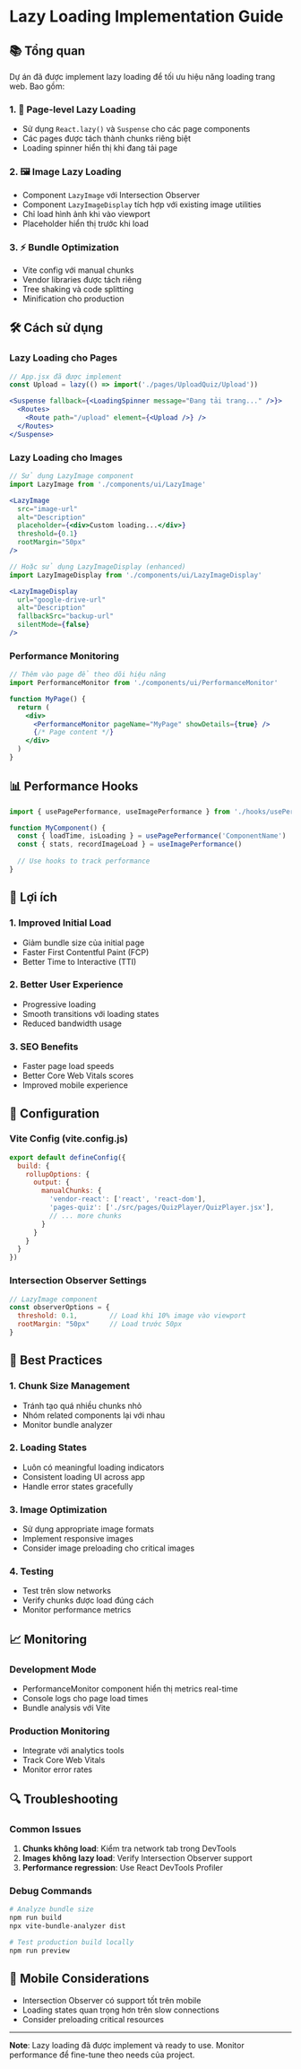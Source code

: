 # Lazy Loading Implementation Guide

## 📚 Tổng quan

Dự án đã được implement lazy loading để tối ưu hiệu năng loading trang web. Bao gồm:

### 1. 🚀 Page-level Lazy Loading
- Sử dụng `React.lazy()` và `Suspense` cho các page components
- Các pages được tách thành chunks riêng biệt
- Loading spinner hiển thị khi đang tải page

### 2. 🖼️ Image Lazy Loading  
- Component `LazyImage` với Intersection Observer
- Component `LazyImageDisplay` tích hợp với existing image utilities
- Chỉ load hình ảnh khi vào viewport
- Placeholder hiển thị trước khi load

### 3. ⚡ Bundle Optimization
- Vite config với manual chunks
- Vendor libraries được tách riêng
- Tree shaking và code splitting
- Minification cho production

## 🛠️ Cách sử dụng

### Lazy Loading cho Pages
```jsx
// App.jsx đã được implement
const Upload = lazy(() => import('./pages/UploadQuiz/Upload'))

<Suspense fallback={<LoadingSpinner message="Đang tải trang..." />}>
  <Routes>
    <Route path="/upload" element={<Upload />} />
  </Routes>
</Suspense>
```

### Lazy Loading cho Images
```jsx
// Sử dụng LazyImage component
import LazyImage from './components/ui/LazyImage'

<LazyImage 
  src="image-url"
  alt="Description"
  placeholder={<div>Custom loading...</div>}
  threshold={0.1}
  rootMargin="50px"
/>

// Hoặc sử dụng LazyImageDisplay (enhanced)
import LazyImageDisplay from './components/ui/LazyImageDisplay'

<LazyImageDisplay 
  url="google-drive-url"
  alt="Description"
  fallbackSrc="backup-url"
  silentMode={false}
/>
```

### Performance Monitoring
```jsx
// Thêm vào page để theo dõi hiệu năng
import PerformanceMonitor from './components/ui/PerformanceMonitor'

function MyPage() {
  return (
    <div>
      <PerformanceMonitor pageName="MyPage" showDetails={true} />
      {/* Page content */}
    </div>
  )
}
```

## 📊 Performance Hooks

```jsx
import { usePagePerformance, useImagePerformance } from './hooks/usePerformance'

function MyComponent() {
  const { loadTime, isLoading } = usePagePerformance('ComponentName')
  const { stats, recordImageLoad } = useImagePerformance()
  
  // Use hooks to track performance
}
```

## 🎯 Lợi ích

### 1. **Improved Initial Load**
- Giảm bundle size của initial page
- Faster First Contentful Paint (FCP)
- Better Time to Interactive (TTI)

### 2. **Better User Experience**
- Progressive loading
- Smooth transitions với loading states
- Reduced bandwidth usage

### 3. **SEO Benefits**
- Faster page load speeds
- Better Core Web Vitals scores
- Improved mobile experience

## 🔧 Configuration

### Vite Config (vite.config.js)
```javascript
export default defineConfig({
  build: {
    rollupOptions: {
      output: {
        manualChunks: {
          'vendor-react': ['react', 'react-dom'],
          'pages-quiz': ['./src/pages/QuizPlayer/QuizPlayer.jsx'],
          // ... more chunks
        }
      }
    }
  }
})
```

### Intersection Observer Settings
```javascript
// LazyImage component
const observerOptions = {
  threshold: 0.1,        // Load khi 10% image vào viewport
  rootMargin: "50px"     // Load trước 50px
}
```

## 🚨 Best Practices

### 1. **Chunk Size Management**
- Tránh tạo quá nhiều chunks nhỏ
- Nhóm related components lại với nhau
- Monitor bundle analyzer

### 2. **Loading States**
- Luôn có meaningful loading indicators
- Consistent loading UI across app
- Handle error states gracefully

### 3. **Image Optimization**
- Sử dụng appropriate image formats
- Implement responsive images
- Consider image preloading cho critical images

### 4. **Testing**
- Test trên slow networks
- Verify chunks được load đúng cách
- Monitor performance metrics

## 📈 Monitoring

### Development Mode
- PerformanceMonitor component hiển thị metrics real-time
- Console logs cho page load times
- Bundle analysis với Vite

### Production Monitoring
- Integrate với analytics tools
- Track Core Web Vitals
- Monitor error rates

## 🔍 Troubleshooting

### Common Issues
1. **Chunks không load**: Kiểm tra network tab trong DevTools
2. **Images không lazy load**: Verify Intersection Observer support
3. **Performance regression**: Use React DevTools Profiler

### Debug Commands
```bash
# Analyze bundle size
npm run build
npx vite-bundle-analyzer dist

# Test production build locally  
npm run preview
```

## 📱 Mobile Considerations

- Intersection Observer có support tốt trên mobile
- Loading states quan trọng hơn trên slow connections  
- Consider preloading critical resources

---

**Note**: Lazy loading đã được implement và ready to use. Monitor performance để fine-tune theo needs của project.